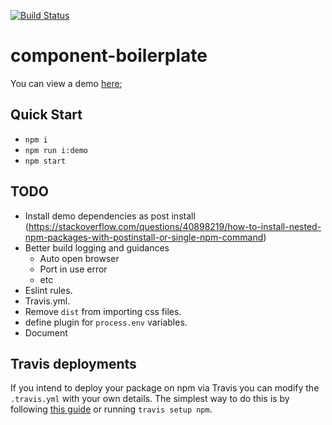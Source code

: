 [![Build Status](https://travis-ci.org/mderrick/react-component-boilerplate.svg?branch=master)](https://travis-ci.org/mderrick/react-component-boilerplate)

# component-boilerplate

You can view a demo [here](https://mderrick.github.io/component-react-boilerplate/);

## Quick Start

- `npm i`
- `npm run i:demo`
- `npm start`

## TODO
- Install demo dependencies as post install (https://stackoverflow.com/questions/40898219/how-to-install-nested-npm-packages-with-postinstall-or-single-npm-command)
- Better build logging and guidances
	- Auto open browser
	- Port in use error
	- etc
- Eslint rules.
- Travis.yml.
- Remove `dist` from importing css files.
- define plugin for `process.env` variables.
- Document

## Travis deployments

If you intend to deploy your package on npm via Travis you can modify the `.travis.yml` with your own details. The simplest way to do this is by following [this guide](https://docs.travis-ci.com/user/deployment/npm/) or running `travis setup npm`.
